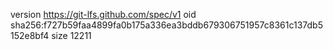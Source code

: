 version https://git-lfs.github.com/spec/v1
oid sha256:f727b59faa4899fa0b175a336ea3bddb679306751957c8361c137db5152e8bf4
size 12211
